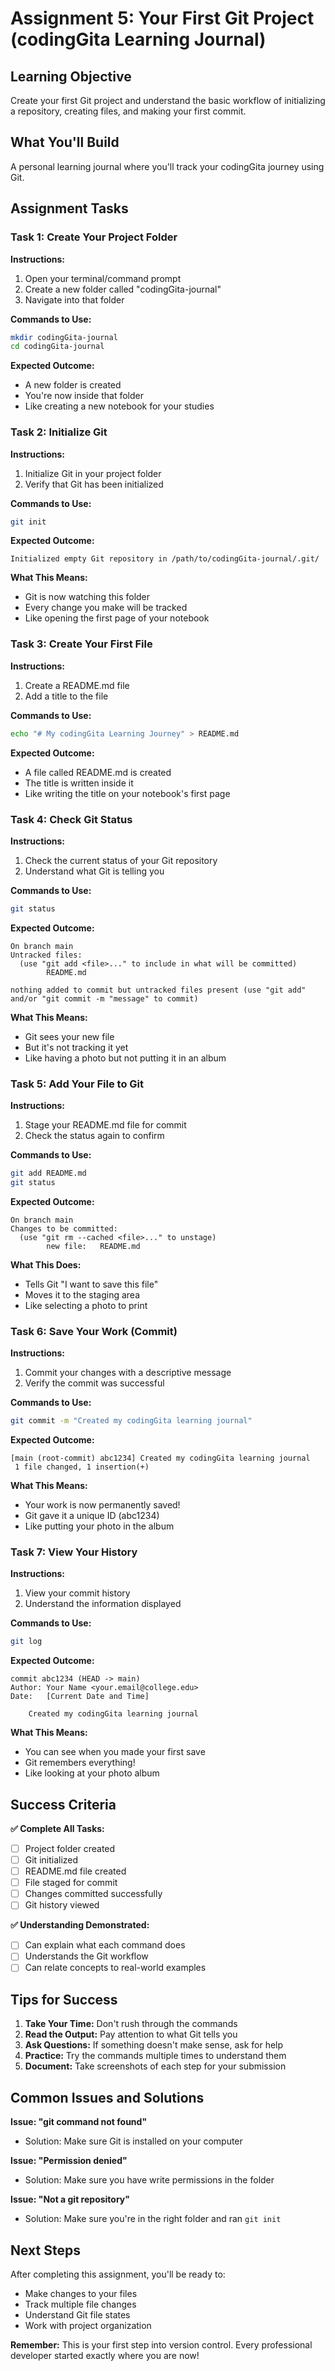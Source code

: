 # Assignment 5: Your First Git Project (codingGita Learning Journal)

## Learning Objective
Create your first Git project and understand the basic workflow of initializing a repository, creating files, and making your first commit.

## What You'll Build
A personal learning journal where you'll track your codingGita journey using Git.

## Assignment Tasks

### Task 1: Create Your Project Folder
**Instructions:**
1. Open your terminal/command prompt
2. Create a new folder called "codingGita-journal"
3. Navigate into that folder

**Commands to Use:**
```bash
mkdir codingGita-journal
cd codingGita-journal
```

**Expected Outcome:**
- A new folder is created
- You're now inside that folder
- Like creating a new notebook for your studies

### Task 2: Initialize Git
**Instructions:**
1. Initialize Git in your project folder
2. Verify that Git has been initialized

**Commands to Use:**
```bash
git init
```

**Expected Outcome:**
```
Initialized empty Git repository in /path/to/codingGita-journal/.git/
```

**What This Means:**
- Git is now watching this folder
- Every change you make will be tracked
- Like opening the first page of your notebook

### Task 3: Create Your First File
**Instructions:**
1. Create a README.md file
2. Add a title to the file

**Commands to Use:**
```bash
echo "# My codingGita Learning Journey" > README.md
```

**Expected Outcome:**
- A file called README.md is created
- The title is written inside it
- Like writing the title on your notebook's first page

### Task 4: Check Git Status
**Instructions:**
1. Check the current status of your Git repository
2. Understand what Git is telling you

**Commands to Use:**
```bash
git status
```

**Expected Outcome:**
```
On branch main
Untracked files:
  (use "git add <file>..." to include in what will be committed)
        README.md

nothing added to commit but untracked files present (use "git add" and/or "git commit -m "message" to commit)
```

**What This Means:**
- Git sees your new file
- But it's not tracking it yet
- Like having a photo but not putting it in an album

### Task 5: Add Your File to Git
**Instructions:**
1. Stage your README.md file for commit
2. Check the status again to confirm

**Commands to Use:**
```bash
git add README.md
git status
```

**Expected Outcome:**
```
On branch main
Changes to be committed:
  (use "git rm --cached <file>..." to unstage)
        new file:   README.md
```

**What This Does:**
- Tells Git "I want to save this file"
- Moves it to the staging area
- Like selecting a photo to print

### Task 6: Save Your Work (Commit)
**Instructions:**
1. Commit your changes with a descriptive message
2. Verify the commit was successful

**Commands to Use:**
```bash
git commit -m "Created my codingGita learning journal"
```

**Expected Outcome:**
```
[main (root-commit) abc1234] Created my codingGita learning journal
 1 file changed, 1 insertion(+)
```

**What This Means:**
- Your work is now permanently saved!
- Git gave it a unique ID (abc1234)
- Like putting your photo in the album

### Task 7: View Your History
**Instructions:**
1. View your commit history
2. Understand the information displayed

**Commands to Use:**
```bash
git log
```

**Expected Outcome:**
```
commit abc1234 (HEAD -> main)
Author: Your Name <your.email@college.edu>
Date:   [Current Date and Time]

    Created my codingGita learning journal
```

**What This Means:**
- You can see when you made your first save
- Git remembers everything!
- Like looking at your photo album



## Success Criteria

**✅ Complete All Tasks:**
- [ ] Project folder created
- [ ] Git initialized
- [ ] README.md file created
- [ ] File staged for commit
- [ ] Changes committed successfully
- [ ] Git history viewed

**✅ Understanding Demonstrated:**
- [ ] Can explain what each command does
- [ ] Understands the Git workflow
- [ ] Can relate concepts to real-world examples

## Tips for Success

1. **Take Your Time:** Don't rush through the commands
2. **Read the Output:** Pay attention to what Git tells you
3. **Ask Questions:** If something doesn't make sense, ask for help
4. **Practice:** Try the commands multiple times to understand them
5. **Document:** Take screenshots of each step for your submission

## Common Issues and Solutions

**Issue: "git command not found"**
- Solution: Make sure Git is installed on your computer

**Issue: "Permission denied"**
- Solution: Make sure you have write permissions in the folder

**Issue: "Not a git repository"**
- Solution: Make sure you're in the right folder and ran `git init`

## Next Steps

After completing this assignment, you'll be ready to:
- Make changes to your files
- Track multiple file changes
- Understand Git file states
- Work with project organization

**Remember:** This is your first step into version control. Every professional developer started exactly where you are now!
